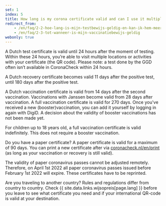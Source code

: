 ```yaml
---
set: 1
index: 5
title: How long is my corona certificate valid and can I use it multiple times?	
redirect_from: 
    - /en/faq/2-2-hoe-lang-is-mijn-testbewijs-geldig-en-kan-ik-hem-meerdere-keren-gebruiken
    - /en/faq/2-3-tot-wanneer-is-mijn-vaccinatiebewijs-geldig
webonly: true
---
```

A Dutch test certificate is valid until 24 hours after the moment of testing. Within these 24 hours, you’re able to visit multiple locations or activities with your certificate (the QR code). Please note: a test done by the GGD often isn’t available in CoronaCheck within 24 hours.

A Dutch recovery certificate becomes valid 11 days after the positive test, until 180 days after the positive test.

A Dutch vaccination certificate is valid from 14 days after the second vaccination. Vaccinations with Janssen become valid from 28 days after vaccination. A full vaccination certificate is valid for 270 days. Once you've received a new (booster)vaccination, you can add it yourself by logging in again with DigiD. A decision about the validity of booster vaccinations has not been made yet. 

For children up to 18 years old, a full vaccination certificate is valid indefinitely. This does not require a booster vaccination.

Do you have a paper certificate? A paper certificate is valid for a maximum of 90 days. You can print a new certificate after via [coronacheck.nl/en/print](/en/print) (as long as your vaccination or recovery is still valid).

The validity of paper coronavirus passes cannot be adjusted remotely. Therefore, on April 1st 2022 all paper coronavirus passes issued before February 1st 2022 will expire. These certificates have to be reprinted.

Are you traveling to another country? Rules and regulations differ from country to country. Check {{ site.data.links.wijsopreis[page.lang] }} before you leave to see what certificate you need and if your international QR-code is valid at your destination.
